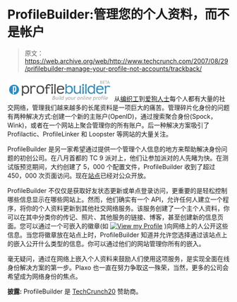 # ProfileBuilder:管理您的个人资料，而不是帐户

> 原文：<https://web.archive.org/web/http://www.techcrunch.com/2007/08/29/prifilebuilder-manage-your-profile-not-accounts/trackback/>

[![null](img/9bb9cc7f35320e9bc26e6c646bb81bab.png)](https://web.archive.org/web/20100903062520/http://www.crunchbase.com/company/profilebuilder) 从[编织工](https://web.archive.org/web/20100903062520/http://www.techcrunch.com/2007/07/15/lets-get-down-to-some-hard-core-knitting/)到[爱狗人士](https://web.archive.org/web/20100903062520/http://www.crunchbase.com/company/dogster)每个人都有大量的社交网络，管理我们越来越多的长尾资料是一项巨大的痛苦。管理碎片化身份的问题有两种解决方式:创建一个新的主账户(OpenID)，通过搜索聚合身份(Spock，Wink)，或者在一个网站上聚合管理你的所有账户。后一种解决方案吸引了 Profilactic、ProfileLinker 和 Loopster 等网站的大量关注。

ProfileBuilder 是另一家希望通过提供一个管理个人信息的地方来帮助解决身份问题的初创公司。在八月首都的 TC 9 派对上，他们让参加派对的人先睹为快。在测试版预览期间，大约创建了 5，000 个配置文件，ProfileBuilder 收到了超过 450，000 次页面访问。现在[站点](https://web.archive.org/web/20100903062520/http://profil.es/)已经对公众开放。

ProfileBuilder 不仅仅是获取好友状态更新或单点登录访问，更重要的是轻松控制哪些信息显示在哪些网站上。然而，他们确实有一个 API，允许任何人建立一个程序，将你的个人资料更新到其他社交网络服务。该服务创建了一个主个人资料，你可以在其中分类你的传记、照片、其他服务的链接、博客，甚至创建新的信息页面。您可以通过一个可嵌入的徽章(如 [![View my Profile](img/c63ef350f45ba9da396c963288e5d341.png)](https://web.archive.org/web/20100903062520/http://nickgonzalez.profil.es/) )向网络上的人公开这些信息。当您将徽章放在站点上时，ProfileBuilder 知道并允许您选择通过该站点上的嵌入公开什么类型的信息。你可以通过他们的网站管理你所有的嵌入。

毫无疑问，通过在网络上嵌入个人资料来鼓励人们使用这项服务，是实现全面在线身份解决方案的第一步。Plaxo 也一直在努力争取这一殊荣，当然，更多的公司会希望成为网络身份的焦点。

**披露:** ProfileBuilder 是 [TechCrunch20](https://web.archive.org/web/20100903062520/http://www.techcrunch20.com/) 赞助商。